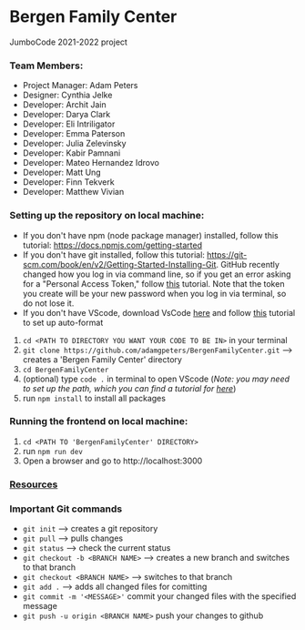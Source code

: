 # Bergen Family Center
JumboCode 2021-2022 project

### Team Members:
* Project Manager: Adam Peters
* Designer: Cynthia Jelke
* Developer: Archit Jain
* Developer: Darya Clark
* Developer: Eli Intriligator
* Developer: Emma Paterson
* Developer: Julia Zelevinsky
* Developer: Kabir Pamnani
* Developer: Mateo Hernandez Idrovo
* Developer: Matt Ung
* Developer: Finn Tekverk
* Developer: Matthew Vivian

### Setting up the repository on local machine: 
* If you don't have npm (node package manager) installed, follow this tutorial: https://docs.npmjs.com/getting-started
* If you don't have git installed, follow this tutorial: https://git-scm.com/book/en/v2/Getting-Started-Installing-Git. GitHub recently changed how you log in via command line, so if you get an error asking for a "Personal Access Token," follow [this](https://docs.github.com/en/authentication/keeping-your-account-and-data-secure/creating-a-personal-access-token) tutorial. Note that the token you create will be your new password when you log in via terminal, so do not lose it. 
* If you don't have VScode, download VsCode [here](https://code.visualstudio.com/download) and follow [this](https://linuxpip.org/vscode-format-on-save/) tutorial to set up auto-format

1. `cd <PATH TO DIRECTORY YOU WANT YOUR CODE TO BE IN>` in your terminal
2. `git clone https://github.com/adamgpeters/BergenFamilyCenter.git` --> creates a 'Bergen Family Center' directory
3. `cd BergenFamilyCenter`
4. (optional) type `code .` in terminal to open VScode (*Note: you may need to set up the path, which you can find a tutorial for [here](https://code.visualstudio.com/docs/setup/windows#:~:text=Download%20the%20Visual%20Studio%20Code,%5CPrograms%5CMicrosoft%20VS%20Code%20)*)
5. run `npm install` to install all packages

### Running the frontend on local machine:
1. `cd <PATH TO 'BergenFamilyCenter' DIRECTORY>`
2. run `npm run dev`
3. Open a browser and go to http://localhost:3000

### [Resources](https://drive.google.com/drive/folders/1JXpE7lTlA1i_NpZg53hTA1OYERNvFro4?usp=sharing)

### Important Git commands
* `git init` --> creates a git repository
* `git pull` --> pulls changes
* `git status` --> check the current status 
* `git checkout -b <BRANCH NAME>` --> creates a new branch and switches to that branch 
* `git checkout <BRANCH NAME>` --> switches to that branch
* `git add .` --> adds all changed files for comitting 
* `git commit -m '<MESSAGE>'` commit your changed files with the specified message
* `git push -u origin <BRANCH NAME>` push your changes to github
